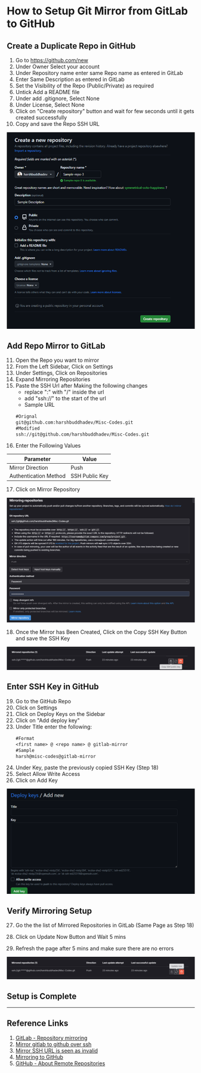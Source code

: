 # How to Setup Git Mirror from GitLab to GitHub

## Create a Duplicate Repo in GitHub

1. Go to https://github.com/new
2. Under Owner Select your account
3. Under Repository name enter same Repo name as entered in GitLab
4. Enter Same Description as entered in GitLab
5. Set the Visibility of the Repo (Public/Private) as required
6. Untick Add a README file
7. Under add .gitignore, Select None
8. Under License, Select None
9. Click on "Create repository" button and wait for few seconds until it gets created successfully
10. Copy and save the Repo SSH URL

![GitHub-Create-Repo](./Images/github-create-repo.png)


## Add Repo Mirror to GitLab

11. Open the Repo you want to mirror
12. From the Left Sidebar, Click on Settings
13. Under Settings, Click on Repositories
14. Expand Mirroring Repositories
15. Paste the SSH Url after Making the following changes
    - replace ":" with "/" inside the url
    - add "ssh://" to the start of the url
    - Sample URL
    ```text
    #Orignal
    git@github.com:harshbuddhadev/Misc-Codes.git
    #Modified
    ssh://git@github.com/harshbuddhadev/Misc-Codes.git
    ```
16. Enter the Following Values

| Parameter             	| Value          	|
|-----------------------	|----------------	|
| Mirror Direction      	| Push           	|
| Authentication Method 	| SSH Public Key 	|

17. Click on Mirror Repository

![GitLab-Mirror-Repo](./Images/gitlab-mirror-repo.png)


18. Once the Mirror has Been Created, Click on the Copy SSH Key Button and save the SSH Key

![GitLab-Mirror-Copy-Key](./Images/gitlab-mirror-copy-key.png)


## Enter SSH Key in GitHub

19. Go to the GitHub Repo
20. Click on Settings
21. Click on Deploy Keys on the Sidebar
22. Click on "Add deploy key"
23. Under Title enter the following:
    ```text
    #Format
    <first name> @ <repo name> @ gitlab-mirror
    #Sample
    harsh@misc-codes@gitlab-mirror
    ```
24. Under Key, paste the previously copied SSH Key (Step 18)
25. Select Allow Write Access
26. Click on Add Key

![GitHub-add-SSH-Deploy-Key](./Images/github-add-ssh-deploy-key.png)


## Verify Mirroring Setup

27. Go the the list of Mirrored Repositories in GitLab (Same Page as Step 18)

28. Click on Update Now Button and Wait 5 mins
29. Refresh the page after 5 mins and make sure there are no errors

![GitLab-Refresh-Mirror-Repo-Status](./Images/gitlab-refresh-mirror-repo-status.png)

## Setup is Complete
---


## Reference Links
1. [GitLab - Repository mirroring](https://docs.gitlab.com/ee/user/project/repository/mirror/index.html)
2. [Mirror gitlab to github over ssh](https://meesvandongen.nl/posts/mirror-gitlab-github)
3. [Mirror SSH URL is seen as invalid](https://gitlab.com/gitlab-org/gitlab-foss/-/issues/59032)
4. [Mirroring to GitHub](https://open.win.ox.ac.uk/pages/open-science/community/Open-WIN-Community/docs/gitlab/6-1-mirroring-to-github/)
5. [GitHub - About Remote Repositories](https://docs.github.com/en/get-started/getting-started-with-git/about-remote-repositories#cloning-with-https-urls)